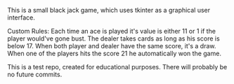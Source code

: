 This is a small black jack game, which uses tkinter as a graphical user 
interface.

Custom Rules:
Each time an ace is played it's value is either 11 or 1 if the player would've gone bust.
The dealer takes cards as long as his score is below 17.
When both player and dealer have the same score, it's a draw.
When one of the players hits the score 21 he automatically won the game.

This is a test repo, created for educational purposes.
There will probably be no future commits.
